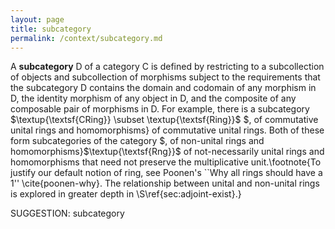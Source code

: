 ```yaml
---
layout: page
title: subcategory
permalink: /context/subcategory.md
---
```

A **subcategory** $\mathsf{D}$ of a category $\mathsf{C}$ is defined by restricting to a subcollection of objects and subcollection of morphisms subject to the requirements that the subcategory $\mathsf{D}$ contains the domain and codomain of any morphism in $\mathsf{D}$, the identity morphism of any object in $\mathsf{D}$, and the composite of any composable pair of morphisms in $\mathsf{D}$. For example, there is a subcategory $\textup{\textsf{CRing}} \subset \textup{\textsf{Ring}}$ $, of commutative unital rings and homomorphisms} of commutative unital rings. Both of these form subcategories of the category $, of non-unital rings and homomorphisms}$\textup{\textsf{Rng}}$ of not-necessarily unital rings and homomorphisms that need not preserve the multiplicative unit.\footnote{To justify our default notion of ring, see Poonen's ``Why all rings should have a 1'' \cite{poonen-why}. The relationship between unital and non-unital rings is explored in greater depth in \S\ref{sec:adjoint-exist}.}

SUGGESTION: subcategory